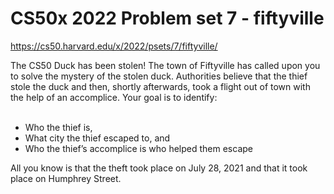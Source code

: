 <h1>CS50x 2022 Problem set 7 - fiftyville</h1>

https://cs50.harvard.edu/x/2022/psets/7/fiftyville/

The CS50 Duck has been stolen! The town of Fiftyville has called upon you to solve the mystery of the stolen duck. Authorities believe that the thief stole the duck and then, shortly afterwards, took a flight out of town with the help of an accomplice. Your goal is to identify:
<br><br>
<ul class="fa-ul">
  <li data-marker="*"><span class="fa-li"><i class="fas fa-square"></i></span>Who the thief is,</li>
  <li data-marker="*"><span class="fa-li"><i class="fas fa-square"></i></span>What city the thief escaped to, and</li>
  <li data-marker="*"><span class="fa-li"><i class="fas fa-square"></i></span>Who the thief’s accomplice is who helped them escape</li>
</ul>

All you know is that the theft took place on July 28, 2021 and that it took place on Humphrey Street.
